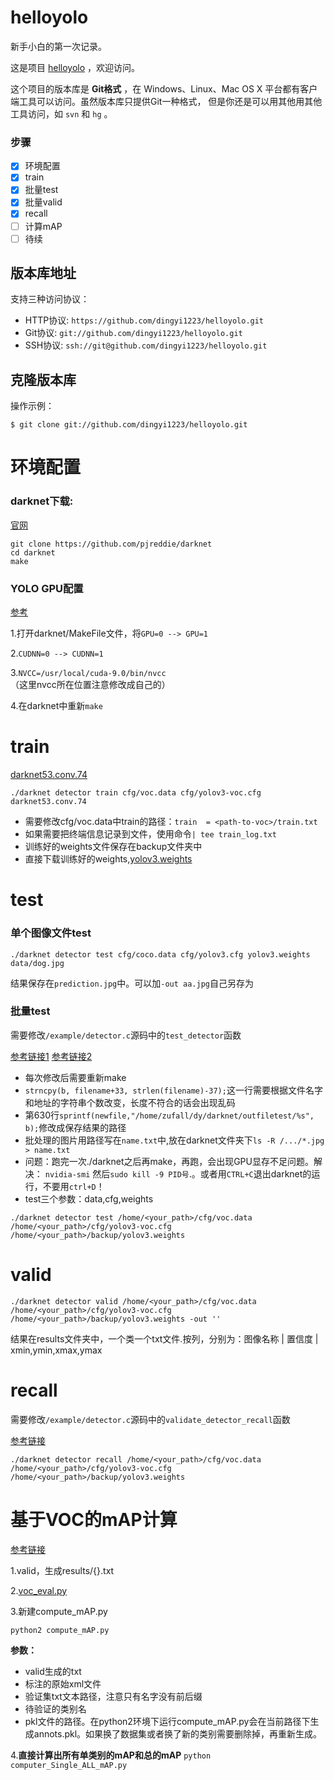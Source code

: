 # helloyolo
新手小白的第一次记录。

这是项目 [helloyolo](https://github.com/dingyi1223/helloyolo) ，欢迎访问。

这个项目的版本库是 **Git格式** ，在 Windows、Linux、Mac OS X
平台都有客户端工具可以访问。虽然版本库只提供Git一种格式，
但是你还是可以用其他用其他工具访问，如 ``svn`` 和 ``hg`` 。

### 步骤
- [x] 环境配置
- [x] train
- [x] 批量test
- [x] 批量valid
- [x] recall
- [ ] 计算mAP
- [ ] 待续

## 版本库地址

支持三种访问协议：

* HTTP协议: `https://github.com/dingyi1223/helloyolo.git` 
* Git协议: `git://github.com/dingyi1223/helloyolo.git` 
* SSH协议: `ssh://git@github.com/dingyi1223/helloyolo.git` 

## 克隆版本库

操作示例：

    $ git clone git://github.com/dingyi1223/helloyolo.git


# 环境配置
### darknet下载:
[官网](https://pjreddie.com/darknet/yolo)

```
git clone https://github.com/pjreddie/darknet
cd darknet
make
```

### YOLO GPU配置
[参考](https://blog.csdn.net/luoying_ontheroad/article/details/81136973)

1.打开darknet/MakeFile文件，将`GPU=0 --> GPU=1`

2.`CUDNN=0 --> CUDNN=1`

3.`NVCC=/usr/local/cuda-9.0/bin/nvcc`（这里nvcc所在位置注意修改成自己的）

4.在darknet中重新`make`

# train
[darknet53.conv.74](https://pjreddie.com/media/files/darknet53.conv.74)

`./darknet detector train cfg/voc.data cfg/yolov3-voc.cfg darknet53.conv.74`

- 需要修改cfg/voc.data中train的路径：`train  = <path-to-voc>/train.txt`
- 如果需要把终端信息记录到文件，使用命令`| tee train_log.txt`
- 训练好的weights文件保存在backup文件夹中
- 直接下载训练好的weights,[yolov3.weights](https://pjreddie.com/media/files/yolov3.weights)

# test
### 单个图像文件test
`./darknet detector test cfg/coco.data cfg/yolov3.cfg yolov3.weights data/dog.jpg`

结果保存在`prediction.jpg`中。可以加`-out aa.jpg`自己另存为

### 批量test
需要修改`/example/detector.c`源码中的`test_detector`函数

[参考链接1](https://blog.csdn.net/cgt19910923/article/details/80528559)
[参考链接2](https://blog.csdn.net/mieleizhi0522/article/details/79989754)

- 每次修改后需要重新make
- `strncpy(b, filename+33, strlen(filename)-37);`这一行需要根据文件名字和地址的字符串个数改变，长度不符合的话会出现乱码
-  第630行`sprintf(newfile,"/home/zufall/dy/darknet/outfiletest/%s", b);`修改成保存结果的路径
- 批处理的图片用路径写在`name.txt`中,放在darknet文件夹下`ls -R /.../*.jpg > name.txt`
- 问题：跑完一次./darknet之后再make，再跑，会出现GPU显存不足问题。解决： `nvidia-smi` 然后`sudo kill -9 PID号`.。或者用`CTRL+C`退出darknet的运行，不要用`ctrl+D`！
- test三个参数：data,cfg,weights

`./darknet detector test /home/<your_path>/cfg/voc.data /home/<your_path>/cfg/yolov3-voc.cfg /home/<your_path>/backup/yolov3.weights`

# valid

`./darknet detector valid /home/<your_path>/cfg/voc.data /home/<your_path>/cfg/yolov3-voc.cfg /home/<your_path>/backup/yolov3.weights -out ''`

结果在results文件夹中，一个类一个txt文件.按列，分别为：图像名称 | 置信度 | xmin,ymin,xmax,ymax

# recall

需要修改`/example/detector.c`源码中的`validate_detector_recall`函数

[参考链接](https://blog.csdn.net/mieleizhi0522/article/details/79989754)

`./darknet detector recall /home/<your_path>/cfg/voc.data /home/<your_path>/cfg/yolov3-voc.cfg /home/<your_path>/backup/yolov3.weights`

# 基于VOC的mAP计算

[参考链接](https://blog.csdn.net/amusi1994/article/details/81564504)

1.valid，生成results/{}.txt

2.[voc_eval.py](https://github.com/rbgirshick/py-faster-rcnn/tree/master/lib/datasets)

3.新建compute_mAP.py

```python2 compute_mAP.py```
    
   **参数：**
    
   - valid生成的txt
   - 标注的原始xml文件
   - 验证集txt文本路径，注意只有名字没有前后缀
   - 待验证的类别名
   - pkl文件的路径。在python2环境下运行compute_mAP.py会在当前路径下生成annots.pkl。如果换了数据集或者换了新的类别需要删除掉，再重新生成。
 
 4.**直接计算出所有单类别的mAP和总的mAP**
 `python computer_Single_ALL_mAP.py `
 
 
